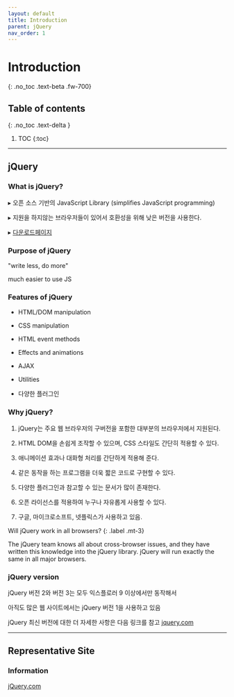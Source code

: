 ```yaml
---
layout: default
title: Introduction
parent: jQuery
nav_order: 1
---
```


# Introduction
{: .no_toc .text-beta .fw-700}

## Table of contents
{: .no_toc .text-delta }

1. TOC
{:toc}

---

## jQuery

### What is jQuery?

&#9656; 오픈 소스 기반의 JavaScript Library (simplifies JavaScript programming)

&#9656; 지원을 하지않는 브라우저들이 있어서 호환성을 위해 낮은 버전을 사용한다.

&#9656; [다운로드페이지](https://jquery.com/)

### Purpose of jQuery

"write less, do more"

much easier to use JS

### Features of jQuery

* HTML/DOM manipulation

* CSS manipulation

* HTML event methods

* Effects and animations

* AJAX

* Utilities

* 다양한 플러그인

### Why jQuery?

1. jQuery는 주요 웹 브라우저의 구버전을 포함한 대부분의 브라우저에서 지원된다.

2. HTML DOM을 손쉽게 조작할 수 있으며, CSS 스타일도 간단히 적용할 수 있다.

3. 애니메이션 효과나 대화형 처리를 간단하게 적용해 준다.

4. 같은 동작을 하는 프로그램을 더욱 짧은 코드로 구현할 수 있다.

5. 다양한 플러그인과 참고할 수 있는 문서가 많이 존재한다.

6. 오픈 라이선스를 적용하여 누구나 자유롭게 사용할 수 있다.

7. 구글, 마이크로소프트, 넷플릭스가 사용하고 있음.

Will jQuery work in all browsers?
{: .label .mt-3}
<div class="code-example" markdown="1">
The jQuery team knows all about cross-browser issues, and they have written this knowledge into the jQuery library. jQuery will run exactly the same in all major browsers.
</div>

### jQuery version

jQuery 버전 2와 버전 3는 모두 익스플로러 9 이상에서만 동작해서

아직도 많은 웹 사이트에서는 jQuery 버전 1을 사용하고 있음

jQuery 최신 버전에 대한 더 자세한 사항은 다음 링크를 참고
[jquery.com](http://blog.jquery.com/)

---

## Representative Site

### Information

[jQuery.com](https://api.jquery.com/)